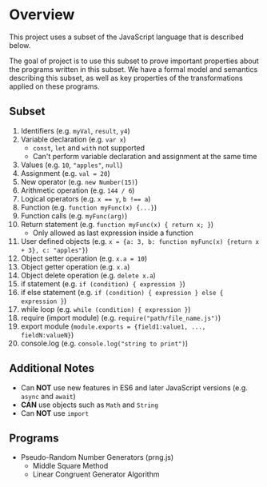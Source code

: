 # Overview

This project uses a subset of the JavaScript language that is described below. 

The goal of project is to use this subset to prove important properties about the programs written in this subset. We have a formal model and semantics describing this subset, as well as key properties of the transformations applied on these programs.

## Subset
1. Identifiers (e.g. `myVal`, `result`, `y4`)
2. Variable declaration (e.g. `var x`) 
    - `const`, `let` and `with` not supported
    - Can't perform variable declaration and assignment at the same time
3. Values (e.g. `10`, `"apples"`, `null`)
4. Assignment (e.g. `val = 20`)
5. New operator (e.g. `new Number(15)`)
6. Arithmetic operation (e.g. `144 / 6`)
7. Logical operators (e.g. `x == y`, `b !== a`)
8. Function (e.g. `function myFunc(x) {...}`)
9. Function calls (e.g. `myFunc(arg)`)
10. Return statement (e.g. `function myFunc(x) { return x; }`)
    - Only allowed as last expression inside a function
11. User defined objects (e.g. `x = {a: 3, b: function myFunc(x) {return x + 3}, c: "apples"}`) 
12. Object setter operation (e.g. `x.a = 10`)
13. Object getter operation (e.g. `x.a`)
14. Object delete operation (e.g. `delete x.a`)
15. if statement (e.g. `if (condition) { expression }`)
16. if else statement (e.g. `if (condition) { expression } else { expression }`)
17. while loop (e.g. `while (condition) { expression }`)
18. require (import module) (e.g. `require("path/file_name.js")`)
19. export module (`module.exports = {field1:value1, ..., fieldN:valueN}`)
20. console.log (e.g. `console.log("string to print")`)

## Additional Notes
- Can **NOT** use new features in ES6 and later JavaScript versions (e.g. `async` and `await`)
- **CAN** use objects such as `Math` and `String`
- Can **NOT** use `import`

## Programs
- Pseudo-Random Number Generators (prng.js)
    - Middle Square Method
    - Linear Congruent Generator Algorithm
